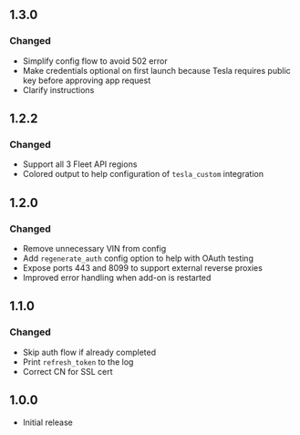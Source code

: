 <!-- https://developers.home-assistant.io/docs/add-ons/presentation#keeping-a-changelog -->

## 1.3.0

### Changed

- Simplify config flow to avoid 502 error
- Make credentials optional on first launch because Tesla requires public key before approving app request
- Clarify instructions

## 1.2.2

### Changed

- Support all 3 Fleet API regions
- Colored output to help configuration of `tesla_custom` integration

## 1.2.0

### Changed

- Remove unnecessary VIN from config
- Add `regenerate_auth` config option to help with OAuth testing
- Expose ports 443 and 8099 to support external reverse proxies
- Improved error handling when add-on is restarted

## 1.1.0

### Changed

- Skip auth flow if already completed
- Print `refresh_token` to the log
- Correct CN for SSL cert

## 1.0.0

- Initial release
